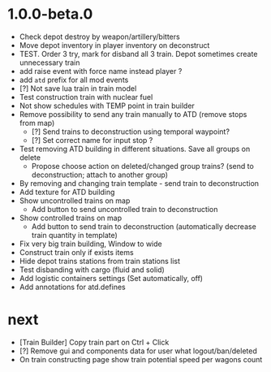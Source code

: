 # 1.0.0-beta.0

 - Check depot destroy by weapon/artillery/bitters
 - Move depot inventory in player inventory on deconstruct
 - TEST. Order 3 try, mark for disband all 3 train. Depot sometimes create unnecessary train
 - add raise event with force name instead player ?
 - add `atd` prefix for all mod events
 - [?] Not save lua train in train model
 - Test construction train with nuclear fuel
 - Not show schedules with TEMP point in train builder
 - Remove possibility to send any train manually to ATD (remove stops from map)
   - [?] Send trains to deconstruction using temporal waypoint? 
   - [?] Set correct name for input stop ?
 - Test removing ATD building in different situations. Save all groups on delete
   - Propose choose action on deleted/changed group trains? (send to deconstruction; attach to another group)
 - By removing and changing train template - send train to deconstruction
 - Add texture for ATD building
 - Show uncontrolled trains on map
   - Add button to send uncontrolled train to deconstruction
 - Show controlled trains on map
   - Add button to send train to deconstruction (automatically decrease train quantity in template)
 - Fix very big train building, Window to wide
 - Construct train only if exists items
 - Hide depot trains stations from train stations list
 - Test disbanding with cargo (fluid and solid)
 - Add logistic containers settings (Set automatically, off)
 - Add annotations for atd.defines

# next

- [Train Builder] Copy train part on Ctrl + Click
- [?] Remove gui and components data for user what logout/ban/deleted
- On train constructing page show train potential speed per wagons count